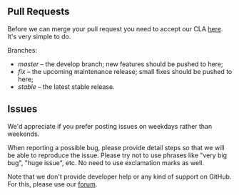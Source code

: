 ## Pull Requests

Before we can merge your pull request you need to accept our CLA [here](https://github.com/espocrm/cla). It's very simple to do.

Branches:

* *master* – the develop branch; new features should be pushed to here;
* *fix* – the upcoming maintenance release; small fixes should be pushed to here;
* *stable* – the latest stable release.

## Issues

We'd appreciate if you prefer posting issues on weekdays rather than weekends.

When reporting a possible bug, please provide detail steps so that we will be able
to reproduce the issue. Please try not to use phrases like "very big bug",
"huge issue", etc. No need to use exclamation marks as well.

Note that we don't provide developer help or any kind of support on GitHub.
For this, please use our [forum](https://forum.espocrm.com).
